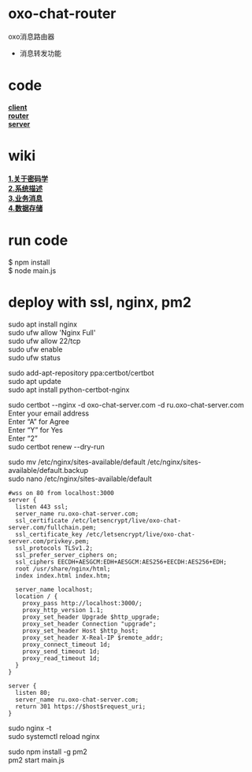 # oxo-chat-router
oxo消息路由器
* 消息转发功能  

# code
**[client](https://github.com/oxogenesis/oxo-chat-client)**  
**[router](https://github.com/oxogenesis/oxo-chat-router)**  
**[server](https://github.com/oxogenesis/oxo-chat-server)**  

# wiki
**[1.关于密码学](https://github.com/oxogenesis/oxo-chat-client/wiki/1.%E5%85%B3%E4%BA%8E%E5%AF%86%E7%A0%81%E5%AD%A6)**  
**[2.系统描述](https://github.com/oxogenesis/oxo-chat-client/wiki/2.%E7%B3%BB%E7%BB%9F%E6%8F%8F%E8%BF%B0)**  
**[3.业务消息](https://github.com/oxogenesis/oxo-chat-client/wiki/3.%E4%B8%9A%E5%8A%A1%E6%B6%88%E6%81%AF)**  
**[4.数据存储](https://github.com/oxogenesis/oxo-chat-client/wiki/4.%E6%95%B0%E6%8D%AE%E5%AD%98%E5%82%A8)**  

# run code
$ npm install  
$ node main.js  

# deploy with ssl, nginx, pm2
sudo apt install nginx  
sudo ufw allow 'Nginx Full'  
sudo ufw allow 22/tcp  
sudo ufw enable  
sudo ufw status  

sudo add-apt-repository ppa:certbot/certbot  
sudo apt update  
sudo apt install python-certbot-nginx  

sudo certbot --nginx -d oxo-chat-server.com -d ru.oxo-chat-server.com  
Enter your email address  
Enter “A” for Agree  
Enter “Y” for Yes  
Enter “2”  
sudo certbot renew --dry-run  
  
sudo mv /etc/nginx/sites-available/default /etc/nginx/sites-available/default.backup  
sudo nano /etc/nginx/sites-available/default  
  
```
#wss on 80 from localhost:3000
server {  
  listen 443 ssl;  
  server_name ru.oxo-chat-server.com;  
  ssl_certificate /etc/letsencrypt/live/oxo-chat-server.com/fullchain.pem;  
  ssl_certificate_key /etc/letsencrypt/live/oxo-chat-server.com/privkey.pem;  
  ssl_protocols TLSv1.2;  
  ssl_prefer_server_ciphers on;  
  ssl_ciphers EECDH+AESGCM:EDH+AESGCM:AES256+EECDH:AES256+EDH;  
  root /usr/share/nginx/html;  
  index index.html index.htm;  
  
  server_name localhost;  
  location / {
    proxy_pass http://localhost:3000/;  
    proxy_http_version 1.1;  
    proxy_set_header Upgrade $http_upgrade;  
    proxy_set_header Connection "upgrade";  
    proxy_set_header Host $http_host;  
    proxy_set_header X-Real-IP $remote_addr;  
    proxy_connect_timeout 1d;  
    proxy_send_timeout 1d;  
    proxy_read_timeout 1d;  
  }
}
  
server {  
  listen 80;  
  server_name ru.oxo-chat-server.com;  
  return 301 https://$host$request_uri;  
}  
```

sudo nginx -t  
sudo systemctl reload nginx  
  
sudo npm install -g pm2  
pm2 start main.js  
